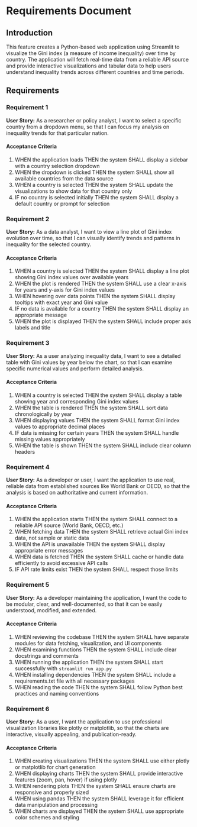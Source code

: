 # Requirements Document

## Introduction

This feature creates a Python-based web application using Streamlit to visualize the Gini index (a measure of income inequality) over time by country. The application will fetch real-time data from a reliable API source and provide interactive visualizations and tabular data to help users understand inequality trends across different countries and time periods.

## Requirements

### Requirement 1

**User Story:** As a researcher or policy analyst, I want to select a specific country from a dropdown menu, so that I can focus my analysis on inequality trends for that particular nation.

#### Acceptance Criteria

1. WHEN the application loads THEN the system SHALL display a sidebar with a country selection dropdown
2. WHEN the dropdown is clicked THEN the system SHALL show all available countries from the data source
3. WHEN a country is selected THEN the system SHALL update the visualizations to show data for that country only
4. IF no country is selected initially THEN the system SHALL display a default country or prompt for selection

### Requirement 2

**User Story:** As a data analyst, I want to view a line plot of Gini index evolution over time, so that I can visually identify trends and patterns in inequality for the selected country.

#### Acceptance Criteria

1. WHEN a country is selected THEN the system SHALL display a line plot showing Gini index values over available years
2. WHEN the plot is rendered THEN the system SHALL use a clear x-axis for years and y-axis for Gini index values
3. WHEN hovering over data points THEN the system SHALL display tooltips with exact year and Gini value
4. IF no data is available for a country THEN the system SHALL display an appropriate message
5. WHEN the plot is displayed THEN the system SHALL include proper axis labels and title

### Requirement 3

**User Story:** As a user analyzing inequality data, I want to see a detailed table with Gini values by year below the chart, so that I can examine specific numerical values and perform detailed analysis.

#### Acceptance Criteria

1. WHEN a country is selected THEN the system SHALL display a table showing year and corresponding Gini index values
2. WHEN the table is rendered THEN the system SHALL sort data chronologically by year
3. WHEN displaying values THEN the system SHALL format Gini index values to appropriate decimal places
4. IF data is missing for certain years THEN the system SHALL handle missing values appropriately
5. WHEN the table is shown THEN the system SHALL include clear column headers

### Requirement 4

**User Story:** As a developer or user, I want the application to use real, reliable data from established sources like World Bank or OECD, so that the analysis is based on authoritative and current information.

#### Acceptance Criteria

1. WHEN the application starts THEN the system SHALL connect to a reliable API source (World Bank, OECD, etc.)
2. WHEN fetching data THEN the system SHALL retrieve actual Gini index data, not sample or static data
3. WHEN the API is unavailable THEN the system SHALL display appropriate error messages
4. WHEN data is fetched THEN the system SHALL cache or handle data efficiently to avoid excessive API calls
5. IF API rate limits exist THEN the system SHALL respect those limits

### Requirement 5

**User Story:** As a developer maintaining the application, I want the code to be modular, clear, and well-documented, so that it can be easily understood, modified, and extended.

#### Acceptance Criteria

1. WHEN reviewing the codebase THEN the system SHALL have separate modules for data fetching, visualization, and UI components
2. WHEN examining functions THEN the system SHALL include clear docstrings and comments
3. WHEN running the application THEN the system SHALL start successfully with `streamlit run app.py`
4. WHEN installing dependencies THEN the system SHALL include a requirements.txt file with all necessary packages
5. WHEN reading the code THEN the system SHALL follow Python best practices and naming conventions

### Requirement 6

**User Story:** As a user, I want the application to use professional visualization libraries like plotly or matplotlib, so that the charts are interactive, visually appealing, and publication-ready.

#### Acceptance Criteria

1. WHEN creating visualizations THEN the system SHALL use either plotly or matplotlib for chart generation
2. WHEN displaying charts THEN the system SHALL provide interactive features (zoom, pan, hover) if using plotly
3. WHEN rendering plots THEN the system SHALL ensure charts are responsive and properly sized
4. WHEN using pandas THEN the system SHALL leverage it for efficient data manipulation and processing
5. WHEN charts are displayed THEN the system SHALL use appropriate color schemes and styling